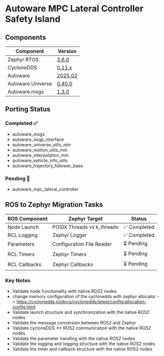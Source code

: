 # Autoware MPC Lateral Controller Safety Island

## Components

| Component | Version |
|--------------|---------------|
| Zephyr RTOS  | [3.6.0](https://github.com/zephyrproject-rtos/zephyr/commit/6aeb7a2b96c2b212a34f00c0ad3862ac19e826e8) |
| CycloneDDS  | [0.11.x](https://github.com/eclipse-cyclonedds/cyclonedds/commit/7c253ad3c4461b10dc4cac36a257b097802cd043) |
| Autoware    | [2025.02](https://github.com/autowarefoundation/autoware/tree/2025.02) |
| Autoware.Universe | [0.40.0](https://github.com/autowarefoundation/autoware.universe/tree/0.40.0) |
| Autoware.msgs | [1.3.0](https://github.com/autowarefoundation/autoware_msgs/tree/1.3.0) |

## Porting Status

### Completed ✅
- autoware_msgs
- autoware_osqp_interface
- autoware_universe_utils_min
- autoware_motion_utils_min
- autoware_interpolation_min
- autoware_vehicle_info_utils
- autoware_trajectory_follower_base

### Pending 🔄
- autoware_mpc_lateral_controller

## ROS to Zephyr Migration Tasks

| ROS Component | Zephyr Target | Status |
|--------------|---------------|---------|
| Node Launch  | POSIX Threads vs k_threads | ✅ Completed |
| RCL Logging  | Zephyr Logger | ✅ Completed |
| Parameters   | Configuration File Reader | ⏳ Pending |
| RCL Timers   | Zephyr Timers | ⏳ Pending |
| RCL Callbacks| Zephyr Callbacks | ⏳ Pending |

### Key Notes

- Validate node functionality with native ROS2 nodes
- change memory configuration of the cyclonedds with zephyr allocator -> https://cyclonedds.io/docs/cyclonedds/latest/config/allocation-config.html
- Validate launch structure and synchronization with the native ROS2 nodes
- Validate the message conversion between ROS2 and Zephyr
- Validate cycloneDDS <-> ROS2 communication with the native ROS2 nodes
- Validate the parameter handling with the native ROS2 nodes
- Validate the logging and logging structure with the native ROS2 nodes
- Validate the timer and callback structure with the native ROS2 nodes
